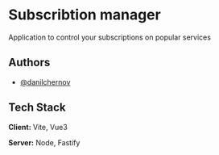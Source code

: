 
# Subscribtion manager

Application to control your subscriptions on popular services


## Authors

- [@danilchernov](https://www.github.com/danilchernov)


## Tech Stack

**Client:** Vite, Vue3

**Server:** Node, Fastify

